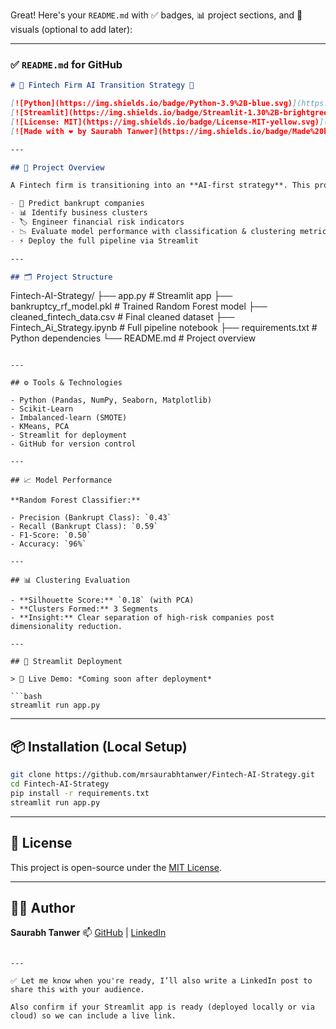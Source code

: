 Great! Here's your `README.md` with ✅ badges, 📊 project sections, and 📸 visuals (optional to add later):

---

### ✅ `README.md` for GitHub

```markdown
# 💼 Fintech Firm AI Transition Strategy 🚀

[![Python](https://img.shields.io/badge/Python-3.9%2B-blue.svg)](https://www.python.org/)
[![Streamlit](https://img.shields.io/badge/Streamlit-1.30%2B-brightgreen.svg)](https://streamlit.io/)
[![License: MIT](https://img.shields.io/badge/License-MIT-yellow.svg)](https://opensource.org/licenses/MIT)
[![Made with ❤️ by Saurabh Tanwer](https://img.shields.io/badge/Made%20by-Saurabh%20Tanwer-critical)](https://github.com/mrsaurabhtanwer)

---

## 🧠 Project Overview

A Fintech firm is transitioning into an **AI-first strategy**. This project builds a full data science pipeline to:

- 🎯 Predict bankrupt companies
- 📊 Identify business clusters
- 🏷️ Engineer financial risk indicators
- 📉 Evaluate model performance with classification & clustering metrics
- ⚡ Deploy the full pipeline via Streamlit

---

## 🗂️ Project Structure

```

Fintech-AI-Strategy/
├── app.py                            # Streamlit app
├── bankruptcy\_rf\_model.pkl           # Trained Random Forest model
├── cleaned\_fintech\_data.csv          # Final cleaned dataset
├── Fintech\_Ai\_Strategy.ipynb         # Full pipeline notebook
├── requirements.txt                  # Python dependencies
└── README.md                         # Project overview

````

---

## ⚙️ Tools & Technologies

- Python (Pandas, NumPy, Seaborn, Matplotlib)
- Scikit-Learn
- Imbalanced-learn (SMOTE)
- KMeans, PCA
- Streamlit for deployment
- GitHub for version control

---

## 📈 Model Performance

**Random Forest Classifier:**

- Precision (Bankrupt Class): `0.43`
- Recall (Bankrupt Class): `0.59`
- F1-Score: `0.50`
- Accuracy: `96%`

---

## 📊 Clustering Evaluation

- **Silhouette Score:** `0.18` (with PCA)
- **Clusters Formed:** 3 Segments
- **Insight:** Clear separation of high-risk companies post dimensionality reduction.

---

## 🚀 Streamlit Deployment

> 🔗 Live Demo: *Coming soon after deployment*

```bash
streamlit run app.py
````

---

## 📦 Installation (Local Setup)

```bash
git clone https://github.com/mrsaurabhtanwer/Fintech-AI-Strategy.git
cd Fintech-AI-Strategy
pip install -r requirements.txt
streamlit run app.py
```

---

## 🧾 License

This project is open-source under the [MIT License](LICENSE).

---

## 🙋‍♂️ Author

**Saurabh Tanwer**
📫 [GitHub](https://github.com/mrsaurabhtanwer) | [LinkedIn](https://www.linkedin.com/in/saurabhtanwer)

```

---

✅ Let me know when you're ready, I’ll also write a LinkedIn post to share this with your audience.

Also confirm if your Streamlit app is ready (deployed locally or via cloud) so we can include a live link.
```
